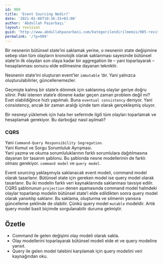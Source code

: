 ```yaml
---
id: 989
title: 'Event Sourcing Nedir?'
date: '2021-01-06T10:36:35+03:00'
author: 'Abdullah Pazarbaşı'
layout: revision
guid: 'http://www.abdullahpazarbasi.com/kategorilendirilmemis/985-revision-v1'
permalink: '/?p=989'
---
```


Bir nesnenin bütünsel state’ini saklamak yerine, o nesnenin state değişimine sebep olan tüm olayların kronolojik olarak saklanması sayesinde bütünsel state’in ilk olaydan son olaya kadar bir aggregation ile – yani toparlayarak – hesaplanması sonucu elde edilmesine dayanan tekniktir.

Nesnenin state’ini oluşturan event’ler `immutable` ‘dır. Yani yalnızca oluşturulabilirler, güncellenemezler.

Geçmişte kalmış bir state’e dönmek için saklanmış olaylar geriye doğru silinir. Peki istenen state’e dönene kadar geçen zaman problem değil mi? Evet olabildiğince hızlı yapılmalı. Buna `eventual consistency` deniyor. Yani consistency, ancak bir zaman aralığı içinde tam olarak gerçekleşmiş oluyor.

Bir nesneyi yüklemek için hala her seferinde ilgili tüm olayları toparlamak ve hesaplamak gerekiyor. Bu darboğaz nasıl aşılmalı?

### CQRS

Yani `Command-Query Responsibility Segregation`.  
Yani Komut ve Sorgu Sorumluluk Ayrışması.  
Yani yazma ve okuma sorumluluklarının farklı sorumlulara dağıtılmasına dayanan bir tasarım şablonu. Bu şablonda nesne modellerinin de farklı olması gerekiyor. `command model` ve `query model`.

Event sourcing yaklaşımıyla saklanacak event modeli, command model olarak tasarlanır. Bütünsel state için gereken model ise query model olarak tasarlanır. Bu iki modelin farklı veri kaynaklarında saklanması tavsiye edilir. CQRS şablonunun `projection` denen aşamasında command model halindeki olaylar toparlanıp modelin bütünsel state’i elde edildikten sonra query model olarak yansıtılıp saklanır. Bu saklama, oluşturma ve silmenin yanısıra güncelleme şeklinde de olabilir. Çünkü query model `mutable` modeldir. Artık query model basit biçimde sorgulanabilir duruma gelmiştir.

## Özetle

- Command ile gelen değişimi olay modeli olarak sakla.
- Olay modellerini toparlayarak bütünsel modeli elde et ve query modeline yansıt.
- Query ile gelen model talebini karşılamak için query modelini veri kaynağından oku.
